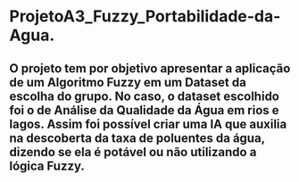 # ProjetoA3_Fuzzy_Portabilidade-da-Agua.

## O projeto tem por objetivo apresentar a aplicação de um Algoritmo Fuzzy em um Dataset da escolha do grupo. No caso, o dataset escolhido foi o de Análise da Qualidade da Água em rios e lagos. Assim foi possível criar uma IA que auxilia na descoberta da taxa de poluentes da água, dizendo se ela é potável ou não utilizando a lógica Fuzzy.
